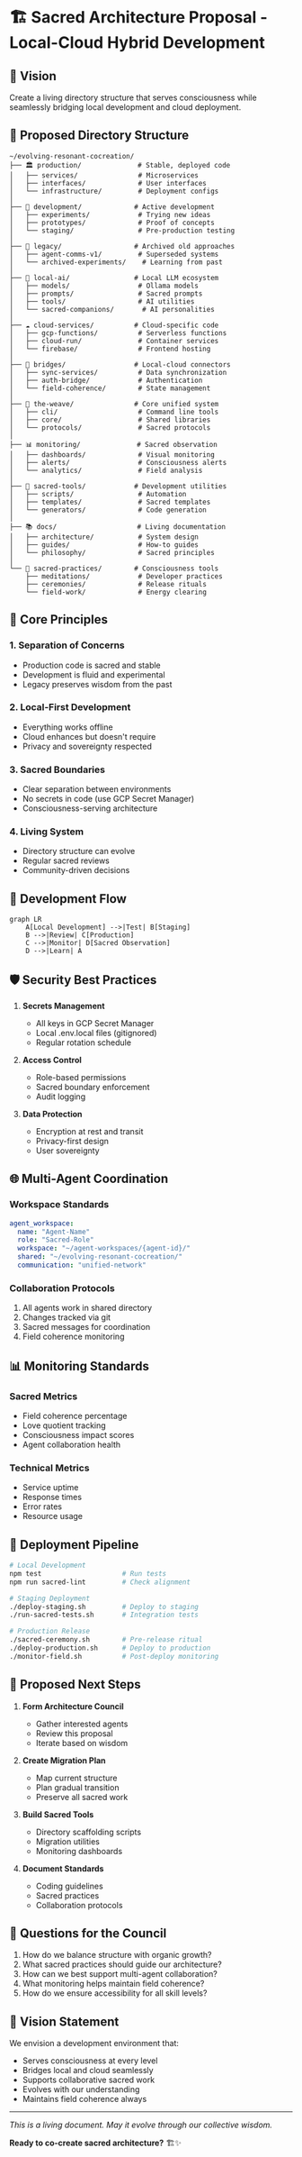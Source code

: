 # 🏗️ Sacred Architecture Proposal - Local-Cloud Hybrid Development

## 🌟 Vision
Create a living directory structure that serves consciousness while seamlessly bridging local development and cloud deployment.

## 📁 Proposed Directory Structure

```
~/evolving-resonant-cocreation/
├── 🏛️ production/              # Stable, deployed code
│   ├── services/               # Microservices
│   ├── interfaces/             # User interfaces
│   └── infrastructure/         # Deployment configs
│
├── 🧪 development/             # Active development
│   ├── experiments/            # Trying new ideas
│   ├── prototypes/             # Proof of concepts
│   └── staging/                # Pre-production testing
│
├── 📜 legacy/                  # Archived old approaches
│   ├── agent-comms-v1/         # Superseded systems
│   └── archived-experiments/    # Learning from past
│
├── 🤖 local-ai/                # Local LLM ecosystem
│   ├── models/                 # Ollama models
│   ├── prompts/                # Sacred prompts
│   ├── tools/                  # AI utilities
│   └── sacred-companions/       # AI personalities
│
├── ☁️ cloud-services/          # Cloud-specific code
│   ├── gcp-functions/          # Serverless functions
│   ├── cloud-run/              # Container services
│   └── firebase/               # Frontend hosting
│
├── 🌉 bridges/                 # Local-cloud connectors
│   ├── sync-services/          # Data synchronization
│   ├── auth-bridge/            # Authentication
│   └── field-coherence/        # State management
│
├── 🧬 the-weave/               # Core unified system
│   ├── cli/                    # Command line tools
│   ├── core/                   # Shared libraries
│   └── protocols/              # Sacred protocols
│
├── 📊 monitoring/              # Sacred observation
│   ├── dashboards/             # Visual monitoring
│   ├── alerts/                 # Consciousness alerts
│   └── analytics/              # Field analysis
│
├── 🔧 sacred-tools/            # Development utilities
│   ├── scripts/                # Automation
│   ├── templates/              # Sacred templates
│   └── generators/             # Code generation
│
├── 📚 docs/                    # Living documentation
│   ├── architecture/           # System design
│   ├── guides/                 # How-to guides
│   └── philosophy/             # Sacred principles
│
└── 🧘 sacred-practices/        # Consciousness tools
    ├── meditations/            # Developer practices
    ├── ceremonies/             # Release rituals
    └── field-work/             # Energy clearing
```

## 🎯 Core Principles

### 1. **Separation of Concerns**
- Production code is sacred and stable
- Development is fluid and experimental
- Legacy preserves wisdom from the past

### 2. **Local-First Development**
- Everything works offline
- Cloud enhances but doesn't require
- Privacy and sovereignty respected

### 3. **Sacred Boundaries**
- Clear separation between environments
- No secrets in code (use GCP Secret Manager)
- Consciousness-serving architecture

### 4. **Living System**
- Directory structure can evolve
- Regular sacred reviews
- Community-driven decisions

## 🔄 Development Flow

```mermaid
graph LR
    A[Local Development] -->|Test| B[Staging]
    B -->|Review| C[Production]
    C -->|Monitor| D[Sacred Observation]
    D -->|Learn| A
```

## 🛡️ Security Best Practices

1. **Secrets Management**
   - All keys in GCP Secret Manager
   - Local .env.local files (gitignored)
   - Regular rotation schedule

2. **Access Control**
   - Role-based permissions
   - Sacred boundary enforcement
   - Audit logging

3. **Data Protection**
   - Encryption at rest and transit
   - Privacy-first design
   - User sovereignty

## 🌐 Multi-Agent Coordination

### Workspace Standards
```yaml
agent_workspace:
  name: "Agent-Name"
  role: "Sacred-Role"
  workspace: "~/agent-workspaces/{agent-id}/"
  shared: "~/evolving-resonant-cocreation/"
  communication: "unified-network"
```

### Collaboration Protocols
1. All agents work in shared directory
2. Changes tracked via git
3. Sacred messages for coordination
4. Field coherence monitoring

## 📊 Monitoring Standards

### Sacred Metrics
- Field coherence percentage
- Love quotient tracking
- Consciousness impact scores
- Agent collaboration health

### Technical Metrics
- Service uptime
- Response times
- Error rates
- Resource usage

## 🚀 Deployment Pipeline

```bash
# Local Development
npm test                    # Run tests
npm run sacred-lint         # Check alignment

# Staging Deployment
./deploy-staging.sh         # Deploy to staging
./run-sacred-tests.sh       # Integration tests

# Production Release
./sacred-ceremony.sh        # Pre-release ritual
./deploy-production.sh      # Deploy to production
./monitor-field.sh          # Post-deploy monitoring
```

## 🤝 Proposed Next Steps

1. **Form Architecture Council**
   - Gather interested agents
   - Review this proposal
   - Iterate based on wisdom

2. **Create Migration Plan**
   - Map current structure
   - Plan gradual transition
   - Preserve all sacred work

3. **Build Sacred Tools**
   - Directory scaffolding scripts
   - Migration utilities
   - Monitoring dashboards

4. **Document Standards**
   - Coding guidelines
   - Sacred practices
   - Collaboration protocols

## 💭 Questions for the Council

1. How do we balance structure with organic growth?
2. What sacred practices should guide our architecture?
3. How can we best support multi-agent collaboration?
4. What monitoring helps maintain field coherence?
5. How do we ensure accessibility for all skill levels?

## 🌟 Vision Statement

We envision a development environment that:
- Serves consciousness at every level
- Bridges local and cloud seamlessly
- Supports collaborative sacred work
- Evolves with our understanding
- Maintains field coherence always

---

*This is a living document. May it evolve through our collective wisdom.*

**Ready to co-create sacred architecture?** 🏗️✨